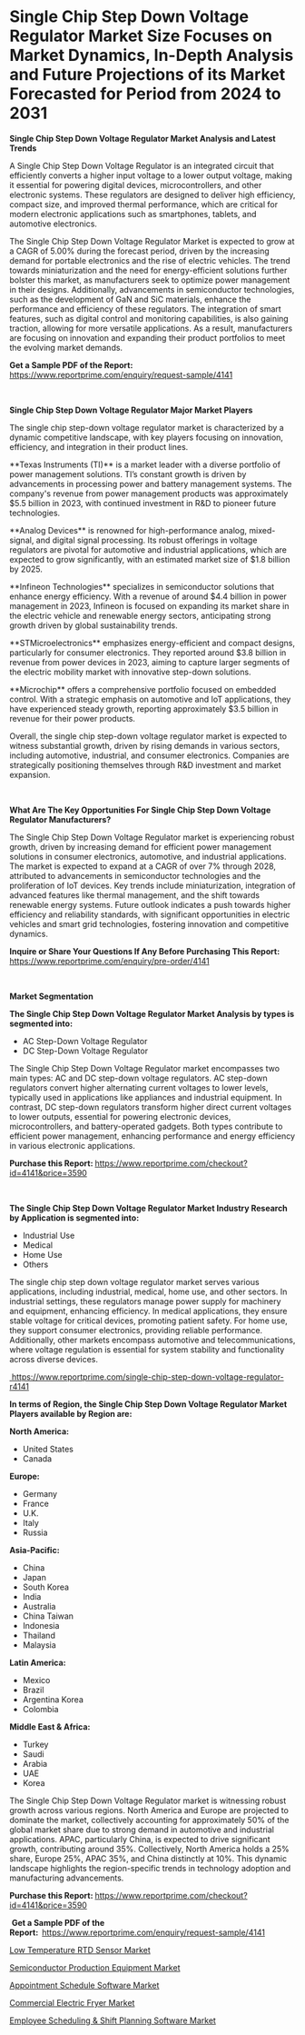 <p><h1>Single Chip Step Down Voltage Regulator Market Size Focuses on Market Dynamics, In-Depth Analysis and Future Projections of its Market Forecasted for Period from 2024 to 2031</h1></p><p><strong>Single Chip Step Down Voltage Regulator Market Analysis and Latest Trends</strong></p>
<p><p>A Single Chip Step Down Voltage Regulator is an integrated circuit that efficiently converts a higher input voltage to a lower output voltage, making it essential for powering digital devices, microcontrollers, and other electronic systems. These regulators are designed to deliver high efficiency, compact size, and improved thermal performance, which are critical for modern electronic applications such as smartphones, tablets, and automotive electronics.</p><p>The Single Chip Step Down Voltage Regulator Market is expected to grow at a CAGR of 5.00% during the forecast period, driven by the increasing demand for portable electronics and the rise of electric vehicles. The trend towards miniaturization and the need for energy-efficient solutions further bolster this market, as manufacturers seek to optimize power management in their designs. Additionally, advancements in semiconductor technologies, such as the development of GaN and SiC materials, enhance the performance and efficiency of these regulators. The integration of smart features, such as digital control and monitoring capabilities, is also gaining traction, allowing for more versatile applications. As a result, manufacturers are focusing on innovation and expanding their product portfolios to meet the evolving market demands.</p></p>
<p><strong>Get a Sample PDF of the Report:&nbsp;</strong> <a href="https://www.reportprime.com/enquiry/request-sample/4141">https://www.reportprime.com/enquiry/request-sample/4141</a></p>
<p>&nbsp;</p>
<p><strong>Single Chip Step Down Voltage Regulator Major Market Players</strong></p>
<p><p>The single chip step-down voltage regulator market is characterized by a dynamic competitive landscape, with key players focusing on innovation, efficiency, and integration in their product lines.</p><p>**Texas Instruments (TI)** is a market leader with a diverse portfolio of power management solutions. TI’s constant growth is driven by advancements in processing power and battery management systems. The company's revenue from power management products was approximately $5.5 billion in 2023, with continued investment in R&D to pioneer future technologies.</p><p>**Analog Devices** is renowned for high-performance analog, mixed-signal, and digital signal processing. Its robust offerings in voltage regulators are pivotal for automotive and industrial applications, which are expected to grow significantly, with an estimated market size of $1.8 billion by 2025.</p><p>**Infineon Technologies** specializes in semiconductor solutions that enhance energy efficiency. With a revenue of around $4.4 billion in power management in 2023, Infineon is focused on expanding its market share in the electric vehicle and renewable energy sectors, anticipating strong growth driven by global sustainability trends.</p><p>**STMicroelectronics** emphasizes energy-efficient and compact designs, particularly for consumer electronics. They reported around $3.8 billion in revenue from power devices in 2023, aiming to capture larger segments of the electric mobility market with innovative step-down solutions.</p><p>**Microchip** offers a comprehensive portfolio focused on embedded control. With a strategic emphasis on automotive and IoT applications, they have experienced steady growth, reporting approximately $3.5 billion in revenue for their power products.</p><p>Overall, the single chip step-down voltage regulator market is expected to witness substantial growth, driven by rising demands in various sectors, including automotive, industrial, and consumer electronics. Companies are strategically positioning themselves through R&D investment and market expansion.</p></p>
<p>&nbsp;</p>
<p><strong>What Are The Key Opportunities For Single Chip Step Down Voltage Regulator Manufacturers?</strong></p>
<p><p>The Single Chip Step Down Voltage Regulator market is experiencing robust growth, driven by increasing demand for efficient power management solutions in consumer electronics, automotive, and industrial applications. The market is expected to expand at a CAGR of over 7% through 2028, attributed to advancements in semiconductor technologies and the proliferation of IoT devices. Key trends include miniaturization, integration of advanced features like thermal management, and the shift towards renewable energy systems. Future outlook indicates a push towards higher efficiency and reliability standards, with significant opportunities in electric vehicles and smart grid technologies, fostering innovation and competitive dynamics.</p></p>
<p><strong>Inquire or Share Your Questions If Any Before Purchasing This Report:</strong> <a href="https://www.reportprime.com/enquiry/pre-order/4141">https://www.reportprime.com/enquiry/pre-order/4141</a></p>
<p>&nbsp;</p>
<p><strong>Market Segmentation</strong></p>
<p><strong>The Single Chip Step Down Voltage Regulator Market Analysis by types is segmented into:</strong></p>
<p><ul><li>AC Step-Down Voltage Regulator</li><li>DC Step-Down Voltage Regulator</li></ul></p>
<p><p>The Single Chip Step Down Voltage Regulator market encompasses two main types: AC and DC step-down voltage regulators. AC step-down regulators convert higher alternating current voltages to lower levels, typically used in applications like appliances and industrial equipment. In contrast, DC step-down regulators transform higher direct current voltages to lower outputs, essential for powering electronic devices, microcontrollers, and battery-operated gadgets. Both types contribute to efficient power management, enhancing performance and energy efficiency in various electronic applications.</p></p>
<p><strong>Purchase this Report:&nbsp;</strong><a href="https://www.reportprime.com/checkout?id=4141&price=3590">https://www.reportprime.com/checkout?id=4141&price=3590</a></p>
<p>&nbsp;</p>
<p><strong>The Single Chip Step Down Voltage Regulator Market Industry Research by Application is segmented into:</strong></p>
<p><ul><li>Industrial Use</li><li>Medical</li><li>Home Use</li><li>Others</li></ul></p>
<p><p>The single chip step down voltage regulator market serves various applications, including industrial, medical, home use, and other sectors. In industrial settings, these regulators manage power supply for machinery and equipment, enhancing efficiency. In medical applications, they ensure stable voltage for critical devices, promoting patient safety. For home use, they support consumer electronics, providing reliable performance. Additionally, other markets encompass automotive and telecommunications, where voltage regulation is essential for system stability and functionality across diverse devices.</p></p>
<p><a href="https://www.reportprime.com/single-chip-step-down-voltage-regulator-r4141">&nbsp;https://www.reportprime.com/single-chip-step-down-voltage-regulator-r4141</a></p>
<p><strong>In terms of Region, the Single Chip Step Down Voltage Regulator Market Players available by Region are:</strong></p>
<p>
    <p> <strong> North America: </strong>
        <ul>
            <li>United States</li>
            <li>Canada</li>
        </ul>
        </p> 
    <p> <strong> Europe: </strong>
        <ul>
            <li>Germany</li>
            <li>France</li>
            <li>U.K.</li>
            <li>Italy</li>
            <li>Russia</li>
        </ul>
        </p> 
    <p> <strong> Asia-Pacific: </strong>
        <ul>
            <li>China</li>
            <li>Japan</li>
            <li>South Korea</li>
            <li>India</li>
            <li>Australia</li>
            <li>China Taiwan</li>
            <li>Indonesia</li>
            <li>Thailand</li>
            <li>Malaysia</li>
        </ul>
        </p> 
    <p> <strong> Latin America: </strong>
        <ul>
            <li>Mexico</li>
            <li>Brazil</li>
            <li>Argentina Korea</li>
            <li>Colombia</li>
        </ul>
        </p> 
    <p> <strong> Middle East & Africa: </strong>
        <ul>
            <li>Turkey</li>
            <li>Saudi</li>
            <li>Arabia</li>
            <li>UAE</li>
            <li>Korea</li>
        </ul>
    </p>
    </p>
<p><p>The Single Chip Step Down Voltage Regulator market is witnessing robust growth across various regions. North America and Europe are projected to dominate the market, collectively accounting for approximately 50% of the global market share due to strong demand in automotive and industrial applications. APAC, particularly China, is expected to drive significant growth, contributing around 35%. Collectively, North America holds a 25% share, Europe 25%, APAC 35%, and China distinctly at 10%. This dynamic landscape highlights the region-specific trends in technology adoption and manufacturing advancements.</p></p>
<p><strong>Purchase this Report: </strong><a href="https://www.reportprime.com/checkout?id=4141&price=3590">https://www.reportprime.com/checkout?id=4141&price=3590</a></p>
<p>&nbsp;<strong>Get a Sample PDF of the Report:&nbsp;&nbsp;</strong><a href="https://www.reportprime.com/enquiry/request-sample/4141">https://www.reportprime.com/enquiry/request-sample/4141</a></p>
<p><strong></strong></p>
<p><p><a href="https://github.com/mabutironaldo/Market-Research-Report-List-6/blob/main/low-temperature-rtd-sensor-market.md">Low Temperature RTD Sensor Market</a></p><p><a href="https://www.linkedin.com/pulse/global-semiconductor-production-equipment-market-focus-n10rc?trackingId=oOgm3qHBTtuHtCorkGoYOQ%3D%3D">Semiconductor Production Equipment Market</a></p><p><a href="https://issuu.com/reportprime-2/docs/appointment-schedule-software-marke_79c658e94b97f0">Appointment Schedule Software Market</a></p><p><a href="https://www.linkedin.com/pulse/commercial-electric-fryer-market-size-growth-trends-industry-i8quc?trackingId=CxsbdeJtR7%2Bw5unnkokG6g%3D%3D">Commercial Electric Fryer Market</a></p><p><a href="https://issuu.com/reportprime-2/docs/employee-scheduling-shift-planning-_bbe153988f6187">Employee Scheduling & Shift Planning Software Market</a></p></p>